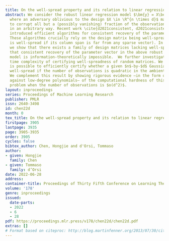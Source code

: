 ```yaml
---
title: On the well-spread property and its relation to linear regression
abstract: We consider the robust linear regression model $\bm{y} = X\beta^* + \bm{\eta}$,
  where an adversary oblivious to the design $X \in \R^{n \times d}$ may choose $\bm{\eta}$
  to corrupt all but a (possibly vanishing) fraction of the observations $\bm{y}$
  in an arbitrary way. Recent work \cite{d2021consistent, d2021consistentICML} has
  introduced efficient algorithms for consistent recovery of the parameter vector.
  These algorithms crucially rely on the design matrix being well-spread (a matrix
  is well-spread if its column span is far from any sparse vector). In this paper,
  we show that there exists a family of design matrices lacking well-spreadness such
  that consistent recovery of the parameter vector in the above robust linear regression
  model is information-theoretically impossible.  We further investigate the average-case
  time complexity of certifying well-spreadness of random matrices. We show that it
  is possible to efficiently certify whether a given $n$-by-$d$ Gaussian matrix is
  well-spread if the number of observations is quadratic in the ambient dimension.
  We complement this result by showing rigorous evidence —in the form of a lower bound
  against low-degree polynomials— of the computational hardness of this same certification
  problem when the number of observations is $o(d^2)$.
layout: inproceedings
series: Proceedings of Machine Learning Research
publisher: PMLR
issn: 2640-3498
id: chen22d
month: 0
tex_title: On the well-spread property and its relation to linear regression
firstpage: 3905
lastpage: 3935
page: 3905-3935
order: 3905
cycles: false
bibtex_author: Chen, Hongjie and d'Orsi, Tommaso
author:
- given: Hongjie
  family: Chen
- given: Tommaso
  family: d’Orsi
date: 2022-06-28
address:
container-title: Proceedings of Thirty Fifth Conference on Learning Theory
volume: '178'
genre: inproceedings
issued:
  date-parts:
  - 2022
  - 6
  - 28
pdf: https://proceedings.mlr.press/v178/chen22d/chen22d.pdf
extras: []
# Format based on citeproc: http://blog.martinfenner.org/2013/07/30/citeproc-yaml-for-bibliographies/
---
```

